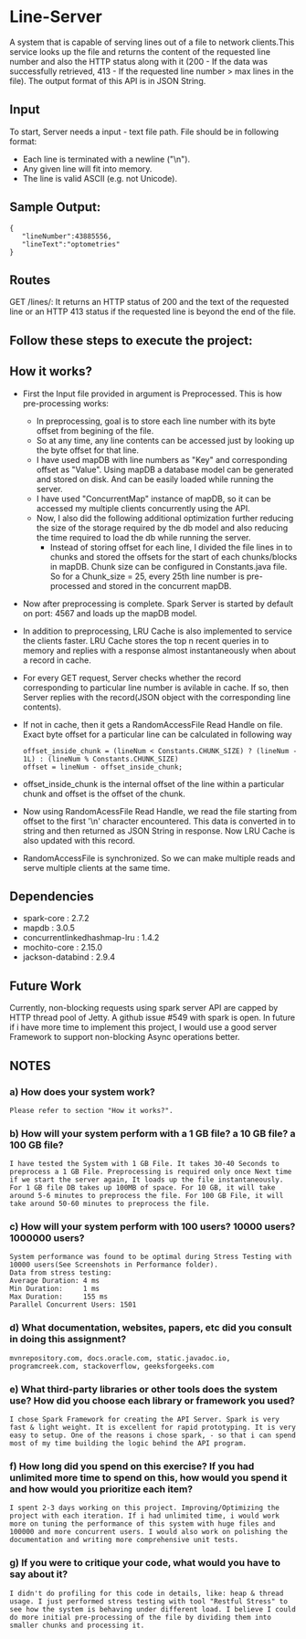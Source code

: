 # Line-Server
A system that is capable of serving lines out of a file to network clients.This service looks up the file and returns the content of the requested line number and also the HTTP status along with it (200 - If the data was successfully retrieved, 413 - If the requested line number > max lines in the file). The output format of this API is in JSON String.

## Input
To start, Server needs a input - text file path. File should be in following format:
* Each line is terminated with a newline ("\n").
* Any given line will fit into memory.
* The line is valid ASCII (e.g. not Unicode).

## Sample Output:
```
{
   "lineNumber":43885556,
   "lineText":"optometries"
}
```
## Routes
GET /lines/<line index>:
It returns an HTTP status of 200 and the text of the requested line or an HTTP 413
status if the requested line is beyond the end of the file.
  
## Follow these steps to execute the project:


## How it works?
* First the Input file provided in argument is Preprocessed. This is how pre-processing works:
   * In preprocessing, goal is to store each line number with its byte offset from begining of the file.
   * So at any time, any line contents can be accessed just by looking up the byte offset for that line.
   * I have used mapDB with line numbers as "Key" and corresponding offset as "Value". Using mapDB a database 
     model can be generated and stored on disk. And can be easily loaded while running the server.
   * I have used "ConcurrentMap" instance of mapDB, so it can be accessed my multiple clients concurrently using the API.
   * Now, I also did the following additional optimization further reducing the size of the storage required by the db model 
     and also reducing the time required to load the db while running the server.
      * Instead of storing offset for each line, I divided the file lines in to chunks and stored the offsets for the start of each             chunks/blocks in mapDB. Chunk size can be configured in Constants.java file. So for a Chunk_size = 25, every 25th 
        line number is pre-processed and stored in the concurrent mapDB.
        
* Now after preprocessing is complete. Spark Server is started by default on port: 4567 and loads up the mapDB model.
* In addition to preprocessing, LRU Cache is also implemented to service the clients faster. LRU Cache stores the top n 
  recent queries in to memory and replies with a response almost instantaneously when about a record in cache.
* For every GET request, Server checks whether the record corresponding to particular line number is avilable in cache. If so,
  then Server replies with the record(JSON object with the corresponding line contents). 
* If not in cache, then it gets a RandomAccessFile Read Handle on file. Exact byte offset for a particular line can be 
  calculated in following way
  ``` 
  offset_inside_chunk = (lineNum < Constants.CHUNK_SIZE) ? (lineNum - 1L) : (lineNum % Constants.CHUNK_SIZE)
  offset = lineNum - offset_inside_chunk;
  
  ```
* offset_inside_chunk is the internal offset of the line within a particular chunk and offset is the offset of the chunk.
* Now using RandomAcessFile Read Handle, we read the file starting from offset to the first '\n' character encountered. 
  This data is converted in to string and then returned as JSON String in response. Now LRU Cache is also updated with 
  this record.
* RandomAccessFile is synchronized. So we can make multiple reads and serve multiple clients at the same time.

## Dependencies
* spark-core : 2.7.2
* mapdb : 3.0.5
* concurrentlinkedhashmap-lru : 1.4.2
* mochito-core : 2.15.0
* jackson-databind : 2.9.4

## Future Work
Currently, non-blocking requests using spark server API are capped by HTTP thread pool of Jetty. A github issue #549 with 
spark is open. In future if i have more time to implement this project, I would use a good server Framework to support non-blocking
Async operations better.


## NOTES
### a) How does your system work?
    Please refer to section "How it works?".
    
### b) How will your system perform with a 1 GB file? a 10 GB file? a 100 GB file?
    I have tested the System with 1 GB File. It takes 30-40 Seconds to preprocess a 1 GB File. Preprocessing is required only once Next time if we start the server again, It loads up the file instantaneously. For 1 GB file DB takes up 100MB of space. For 10 GB, it will take around 5-6 minutes to preprocess the file. For 100 GB File, it will take around 50-60 minutes to preprocess the file.    

### c) How will your system perform with 100 users? 10000 users? 1000000 users?
    System performance was found to be optimal during Stress Testing with 10000 users(See Screenshots in Performance folder). 
    Data from stress testing: 
    Average Duration: 4 ms
    Min Duration:     1 ms
    Max Duration:     155 ms
    Parallel Concurrent Users: 1501

### d) What documentation, websites, papers, etc did you consult in doing this assignment?
    mvnrepository.com, docs.oracle.com, static.javadoc.io, programcreek.com, stackoverflow, geeksforgeeks.com

### e) What third-party libraries or other tools does the system use? How did you choose each library or framework you used?
    I chose Spark Framework for creating the API Server. Spark is very fast & light weight. It is excellent for rapid prototyping. It is very easy to setup. One of the reasons i chose spark, - so that i can spend most of my time building the logic behind the API program.
    
### f) How long did you spend on this exercise? If you had unlimited more time to spend on this,   how would you spend it and how would you prioritize each item?
    I spent 2-3 days working on this project. Improving/Optimizing the project with each iteration. If i had unlimited time, i would work more on tuning the performance of this system with huge files and 100000 and more concurrent users. I would also work on polishing the documentation and writing more comprehensive unit tests.

### g) If you were to critique your code, what would you have to say about it?
    I didn't do profiling for this code in details, like: heap & thread usage. I just performed stress testing with tool "Restful Stress" to see how the system is behaving under different load. I believe I could do more initial pre-processing of the file by dividing them into smaller chunks and processing it.
